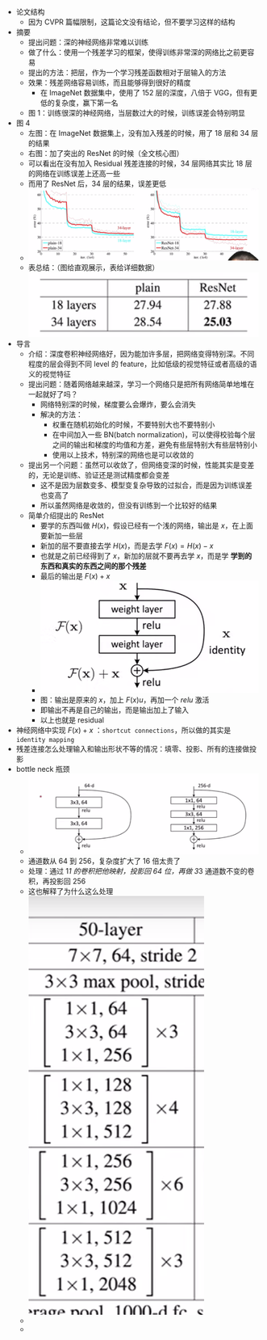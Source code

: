 - 论文结构
	- 因为 CVPR 篇幅限制，这篇论文没有结论，但不要学习这样的结构
- 摘要
	- 提出问题：深的神经网络非常难以训练
	- 做了什么：使用一个残差学习的框架，使得训练非常深的网络比之前更容易
	- 提出的方法：把层，作为一个学习残差函数相对于层输入的方法
	- 效果：残差网络容易训练，而且能够得到很好的精度
		- 在 ImageNet 数据集中，使用了 152 层的深度，八倍于 VGG，但有更低的复杂度，赢下第一名
	- 图 1：训练很深的神经网络，当层数过大的时候，训练误差会特别明显
- 图 4
	- 左图：在 ImageNet 数据集上，没有加入残差的时候，用了 18 层和 34 层的结果
	- 右图：加了突出的 ResNet 的时候（全文核心图）
	- 可以看出在没有加入 Residual 残差连接的时候，34 层网络其实比 18 层的网络在训练误差上还高一些
	- 而用了 ResNet 后，34 层的结果，误差更低
	- ![aaee2ad2a1024fafdeaced46b950011.png](../assets/aaee2ad2a1024fafdeaced46b950011_1655106146317_0.png)
	- 表总结：（图给直观展示，表给详细数据） ![8db201c852c6d07928b0c58249c1d15.png](../assets/8db201c852c6d07928b0c58249c1d15_1655106406738_0.png)
- 导言
	- 介绍：深度卷积神经网络好，因为能加许多层，把网络变得特别深。不同程度的层会得到不同 level 的 feature，比如低级的视觉特征或者高级的语义的视觉特征
	- 提出问题：随着网络越来越深，学习一个网络只是把所有网络简单地堆在一起就好了吗？
		- 网络特别深的时候，梯度要么会爆炸，要么会消失
		- 解决的方法：
			- 权重在随机初始化的时候，不要特别大也不要特别小
			- 在中间加入一些 BN(batch normalization)，可以使得校验每个层之间的输出和梯度的均值和方差，避免有些层特别大有些层特别小
			- 使用以上技术，特别深的网络也是可以收敛的
	- 提出另一个问题：虽然可以收敛了，但网络变深的时候，性能其实是变差的，无论是训练、验证还是测试精度都会变差
		- 这不是因为层数变多、模型变复杂导致的过拟合，而是因为训练误差也变高了
		- 所以虽然网络是收敛的，但没有训练到一个比较好的结果
	- 简单介绍提出的 ResNet
		- 要学的东西叫做 $H(x)$，假设已经有一个浅的网络，输出是 $x$，在上面要新加一些层
		- 新加的层不要直接去学 $H(x)$，而是去学 $F(x) = H(x)-x$
		- 也就是之前已经得到了 $x$，新加的层就不要再去学 $x$，而是学 **学到的东西和真实的东西之间的那个残差**
		- 最后的输出是 $F(x)+x$
		- ![d425b87198a40b7bfd464c24ad537af.png](../assets/d425b87198a40b7bfd464c24ad537af_1655107745623_0.png)
		- 图：输出是原来的 $x$，加上 $F(x)u$，再加一个 $relu$ 激活
		- 即输出不再是自己的输出，而是输出加上了输入
		- 以上也就是 residual
- 神经网络中实现 $F(x)+x$ ：`shortcut connections`，所以做的其实是 `identity mapping`
- 残差连接怎么处理输入和输出形状不等的情况：填零、投影、所有的连接做投影
- bottle neck 瓶颈
	- ![1d6ff83ff3fd55f4a7384bef3fbca20.png](../assets/1d6ff83ff3fd55f4a7384bef3fbca20_1655260062823_0.png)
	- 通道数从 64 到 256，复杂度扩大了 16 倍太贵了
	- 处理：通过 1*1 的卷积把他映射，投影回 64 位，再做 3*3 通道数不变的卷积，再投影回 256
	- 这也解释了为什么这么处理
	   ![e5490252a26c01be3e852ff04304869.png](../assets/e5490252a26c01be3e852ff04304869_1655260270184_0.png)
	-
	-